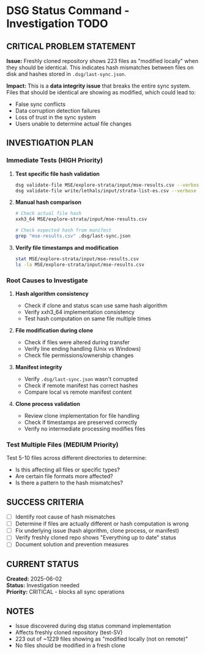 # DSG Status Command - Investigation TODO

## CRITICAL PROBLEM STATEMENT

**Issue:** Freshly cloned repository shows 223 files as "modified locally" when they should be identical. This indicates hash mismatches between files on disk and hashes stored in `.dsg/last-sync.json`.

**Impact:** This is a **data integrity issue** that breaks the entire sync system. Files that should be identical are showing as modified, which could lead to:
- False sync conflicts
- Data corruption detection failures  
- Loss of trust in the sync system
- Users unable to determine actual file changes

## INVESTIGATION PLAN

### Immediate Tests (HIGH Priority)

1. **Test specific file hash validation**
   ```bash
   dsg validate-file MSE/explore-strata/input/mse-results.csv --verbose
   dsg validate-file write/lethals/input/strata-list-es.csv --verbose
   ```

2. **Manual hash comparison**
   ```bash
   # Check actual file hash
   xxh3_64 MSE/explore-strata/input/mse-results.csv
   
   # Check expected hash from manifest
   grep "mse-results.csv" .dsg/last-sync.json
   ```

3. **Verify file timestamps and modification**
   ```bash
   stat MSE/explore-strata/input/mse-results.csv
   ls -la MSE/explore-strata/input/mse-results.csv
   ```

### Root Causes to Investigate

1. **Hash algorithm consistency**
   - Check if clone and status scan use same hash algorithm
   - Verify xxh3_64 implementation consistency
   - Test hash computation on same file multiple times

2. **File modification during clone**
   - Check if files were altered during transfer
   - Verify line ending handling (Unix vs Windows)
   - Check file permissions/ownership changes

3. **Manifest integrity**
   - Verify `.dsg/last-sync.json` wasn't corrupted
   - Check if remote manifest has correct hashes
   - Compare local vs remote manifest content

4. **Clone process validation**
   - Review clone implementation for file handling
   - Check if timestamps are preserved correctly
   - Verify no intermediate processing modifies files

### Test Multiple Files (MEDIUM Priority)

Test 5-10 files across different directories to determine:
- Is this affecting all files or specific types?
- Are certain file formats more affected?
- Is there a pattern to the hash mismatches?

## SUCCESS CRITERIA

- [ ] Identify root cause of hash mismatches
- [ ] Determine if files are actually different or hash computation is wrong
- [ ] Fix underlying issue (hash algorithm, clone process, or manifest)
- [ ] Verify freshly cloned repo shows "Everything up to date" status
- [ ] Document solution and prevention measures

## CURRENT STATUS

**Created:** 2025-06-02  
**Status:** Investigation needed  
**Priority:** CRITICAL - blocks all sync operations

## NOTES

- Issue discovered during dsg status command implementation
- Affects freshly cloned repository (test-SV)
- 223 out of ~1229 files showing as "modified locally (not on remote)"
- No files should be modified in a fresh clone